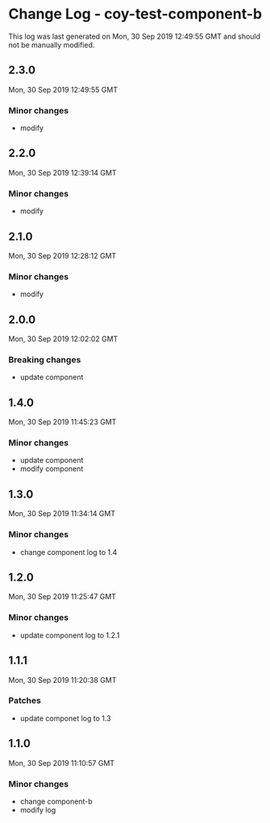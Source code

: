 # Change Log - coy-test-component-b

This log was last generated on Mon, 30 Sep 2019 12:49:55 GMT and should not be manually modified.

## 2.3.0
Mon, 30 Sep 2019 12:49:55 GMT

### Minor changes

- modify

## 2.2.0
Mon, 30 Sep 2019 12:39:14 GMT

### Minor changes

- modify

## 2.1.0
Mon, 30 Sep 2019 12:28:12 GMT

### Minor changes

- modify

## 2.0.0
Mon, 30 Sep 2019 12:02:02 GMT

### Breaking changes

- update component

## 1.4.0
Mon, 30 Sep 2019 11:45:23 GMT

### Minor changes

- update component
- modify component

## 1.3.0
Mon, 30 Sep 2019 11:34:14 GMT

### Minor changes

- change component log to 1.4

## 1.2.0
Mon, 30 Sep 2019 11:25:47 GMT

### Minor changes

- update component log to 1.2.1

## 1.1.1
Mon, 30 Sep 2019 11:20:38 GMT

### Patches

- update componet log to 1.3

## 1.1.0
Mon, 30 Sep 2019 11:10:57 GMT

### Minor changes

- change component-b
- modify log

